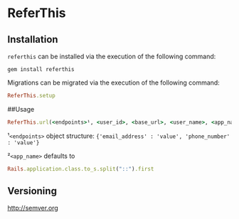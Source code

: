 <!-- https://github.com/twitter/bootstrap/blob/master/README.md
http://twitter.github.com/bootstrap/javascript.html -->
# ReferThis

## Installation
```referthis``` can be installed via the execution of the following command:
```
gem install referthis
```
Migrations can be migrated via the execution of the following command:
```ruby
ReferThis.setup
```

##Usage
```ruby
ReferThis.url(<endpoints>¹, <user_id>, <base_url>, <user_name>, <app_name>²)
```
¹```<endpoints>``` object structure: ```{'email_address' : 'value', 'phone_number' : 'value'}```

²```<app_name>``` defaults to 
```ruby
Rails.application.class.to_s.split("::").first
```

## Versioning
http://semver.org